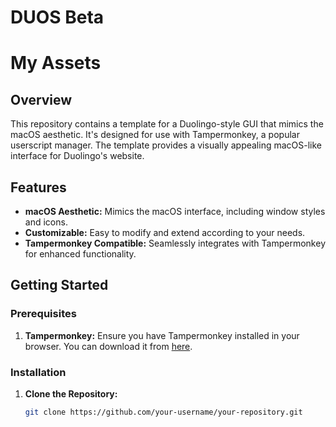 # DUOS Beta

# My Assets

## Overview

This repository contains a template for a Duolingo-style GUI that mimics the macOS aesthetic. It's designed for use with Tampermonkey, a popular userscript manager. The template provides a visually appealing macOS-like interface for Duolingo's website.

## Features

- **macOS Aesthetic:** Mimics the macOS interface, including window styles and icons.
- **Customizable:** Easy to modify and extend according to your needs.
- **Tampermonkey Compatible:** Seamlessly integrates with Tampermonkey for enhanced functionality.

## Getting Started

### Prerequisites

1. **Tampermonkey:** Ensure you have Tampermonkey installed in your browser. You can download it from [here](https://www.tampermonkey.net/).

### Installation

1. **Clone the Repository:**

   ```bash
   git clone https://github.com/your-username/your-repository.git
